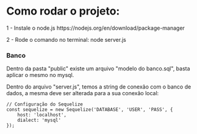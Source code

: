 <h1>Como rodar o projeto:</h1>
<p>1 - Instale o node.js https://nodejs.org/en/download/package-manager</p>
<p>2 - Rode o comando no terminal: node server.js</p>
<h3>Banco</h3>
<p>Dentro da pasta "public" existe um arquivo "modelo do banco.sql", basta aplicar o mesmo no mysql.</p>
<p>Dentro do arquivo "server.js", temos a string de conexão com o banco de dados, a mesma deve ser alterada para a sua conexão local:</p>

```
// Configuração do Sequelize
const sequelize = new Sequelize('DATABASE', 'USER', 'PASS', {
    host: 'localhost',
    dialect: 'mysql'
});
```
